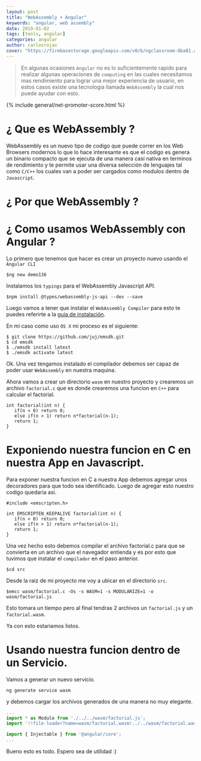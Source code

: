 ```yaml
---
layout: post
title: "WebAssembly + Angular"
keywords: "angular, web assembly"
date: 2019-01-02
tags: [tools, angular]
categories: angular
author: carlosrojas
cover: "https://firebasestorage.googleapis.com/v0/b/ngclassroom-8ba81.appspot.com/o/posts%2F2018-12-18-Angular-webassembly%2Fcover.png?alt=media&token=80a94289-4c9e-4be5-b33f-0216e0a86fc1"
---
```


> En algunas ocasiones `Angular` no es lo suficientemente rapido para realizar algunas operaciones de `computing` en las cuales necesitamos mas rendimiento para lograr una mejor experiencia de usuario, en estos casos existe una tecnologia llamada `WebAssembly` la cual nos puede ayudar con esto.

<!--summary-->

<amp-img width="1024" height="512" layout="responsive" src="https://firebasestorage.googleapis.com/v0/b/ngclassroom-8ba81.appspot.com/o/posts%2F2018-12-18-Angular-webassembly%2Fcover.png?alt=media&token=80a94289-4c9e-4be5-b33f-0216e0a86fc1"></amp-img>

{% include general/net-promoter-score.html %}

# ¿ Que es WebAssembly ?

WebAssembly es un nuevo tipo de codigo que puede correr en los Web Browsers modernos lo que lo hace interesante es que el codigo es genera un binario compacto que se ejecuta de una manera casi nativa en terminos de rendimiento y te permite usar una diversa selección de lenguajes tal como `C/C++` los cuales van a poder ser cargados como modulos dentro de `Javascript`.

# ¿ Por que WebAssembly ?

# ¿ Como usamos WebAssembly con Angular ?

Lo primero que tenemos que hacer es crear un proyecto nuevo usando el `Angular CLI`

````
$ng new demo136 
````

Instalamos los `typings` para el WebAssembly Javascript API.

````
$npm install @types/webassembly-js-api --dev --save
````

Luego vamos a tener que instalar el `WebAssembly Compiler` para esto te puedes referirte a la [guia de instalación](https://webassembly.org/getting-started/developers-guide/).

En mi caso como uso `OS X` mi proceso es el siguiente:

````
$ git clone https://github.com/juj/emsdk.git
$ cd emsdk
$ ./emsdk install latest
$ ./emsdk activate latest
````

Ok. Una vez tengamos instalado el compilador debemos ser capaz de poder usar `WebAssembly` en nuestra maquina.

Ahora vamos a crear un directorio `wasm` en nuestro proyecto y crearemos un archivo `factorial.c` que es donde crearemos una funcion en `C++` para calcular el factorial.

```
int factorial(int n) {
   if(n < 0) return 0;
   else if(n > 1) return n*factorial(n-1);
   return 1;
}
```
# Exponiendo nuestra funcion en C en nuestra App en Javascript.

Para exponer nuestra funcion en C a nuestra App debemos agregar unos decoradores para que todo sea identificado. Luego de agregar esto nuestro codigo quedaria asi.

````
#include <emscripten.h>

int EMSCRIPTEN_KEEPALIVE factorial(int n) {
   if(n < 0) return 0;
   else if(n > 1) return n*factorial(n-1);
   return 1;
}
````

Una vez hecho esto debemos compilar el archivo factorial.c para que se convierta en un archivo que el navegador entienda y es por esto que tuvimos que instalar el `compilador` en el paso anterior.

````
$cd src
````

Desde la raiz de mi proyecto me voy a ubicar en el directorio `src`.

````
$emcc wasm/factorial.c -Os -s WASM=1 -s MODULARIZE=1 -o wasm/factorial.js
````

Esto tomara un tiempo pero al final tendras 2 archivos un `factorial.js` y un `factorial.wasm`.

Ya con esto estariamos listos.

# Usando nuestra funcion dentro de un Servicio.

Vamos a generar un nuevo servicio.

````
ng generate service wasm
````

y debemos cargar los archivos generados de una manera no muy elegante.

```ts
...
import * as Module from './../../wasm/factorial.js';
import '!!file-loader?name=wasm/factorial.wasm!../../wasm/factorial.wasm';

import { Injectable } from '@angular/core';
...
```



Bueno esto es todo. Espero sea de utilidad :)
